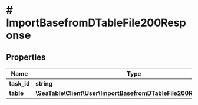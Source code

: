 # # ImportBasefromDTableFile200Response

## Properties

Name | Type | Description | Notes
------------ | ------------- | ------------- | -------------
**task_id** | **string** |  | [optional]
**table** | [**\SeaTable\Client\User\ImportBasefromDTableFile200ResponseTable**](ImportBasefromDTableFile200ResponseTable.md) |  | [optional]

